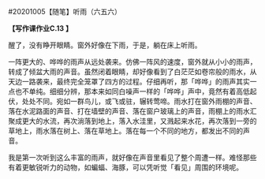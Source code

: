 #20201005【随笔】听雨（六五六）

**【写作课作业C.13 】**

醒了，没有睁开眼睛。窗外好像在下雨，于是，躺在床上听雨。

一阵更大的、哗哗的雨声从远处袭来。仿佛一阵风的速度，窗外就从小小的雨声，转成了倾盆大雨的声音。虽然闭着眼睛，却好像看到了白茫茫如卷帘般的雨水，从天边一路袭来，最终完全笼罩了四方的过程。仔细再听，那「哗哗」的雨声其实一点也不单纯。细细分辨，那本来如同白噪声一样的「哗哗」声中，竟然有着高低起伏，处处不同。宛如一群鸟儿，或飞或驻，辗转莺啼。雨水打在窗外雨棚的声音、落在水泥路面的声音、打在墙壁的声音、落在窗户玻璃上的声音，雨棚上的雨水汇聚成更大的水流，再次淌落到地上，落入水洼里，又溅起来水花，再次落到一旁的草地上，雨水落在树上、落在草地上。落在每一个不同的地方，都发出不同的声音。

我是第一次听到这么丰富的雨声，就好像在声音里看见了整个周遭一样。难怪那些有着更敏锐听力的动物，如蝙蝠、海豚，可以凭听觉「看见」周围的环境呢。